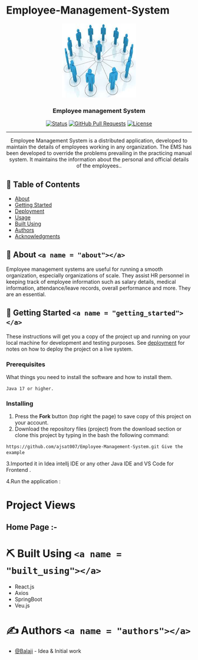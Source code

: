 # Employee-Management-System

<p align="center">
  <a href="" rel="noopener">
 <img width=200px height=200px src="https://github.com/ajsat007/Employee-Management-System/blob/main/images%20(1).jpg" alt="Project logo"></a>
</p>

<h3 align="center">Employee management System</h3>

<div align="center">

  [![Status](https://www.google.com/url?sa=i&url=https%3A%2F%2Fgithub.com%2Ftopics%2Fhospital-management-system%3Fl%3Dpython&psig=AOvVaw11txWWXobtW-hg6xS2NoI1&ust=1682595253838000&source=images&cd=vfe&ved=0CBEQjRxqFwoTCJDy9_y5x_4CFQAAAAAdAAAAABAE)]()
  [![GitHub Pull Requests](https://img.shields.io/github/issues-pr/kylelobo/The-Documentation-Compendium.svg)](https://github.com/kylelobo/The-Documentation-Compendium/pulls)
  [![License](https://img.shields.io/badge/license-MIT-blue.svg)](/LICENSE)

</div>

---

<p align="center">Employee Management System is a distributed application, developed to maintain the details of employees working in any organization.
The EMS has been developed to override the problems prevailing in the practicing manual system. It maintains the information about the personal and official details of the employees.. 
    <br> 
</p>

## 📝 Table of Contents

- [About](#about)
- [Getting Started](#getting_started)
- [Deployment](#deployment)
- [Usage](#usage)
- [Built Using](#built_using)
- [Authors](#authors)
- [Acknowledgments](#acknowledgement)

## 🧐 About `<a name = "about"></a>`

Employee management systems are useful for running a smooth organization, especially organizations of scale. They assist HR personnel in keeping track of employee information such as salary details, medical information, attendance/leave records, overall performance and more. They are an essential.

## 🏁 Getting Started `<a name = "getting_started"></a>`

These instructions will get you a copy of the project up and running on your local machine for development and testing purposes. See [deployment](#deployment) for notes on how to deploy the project on a live system.

### Prerequisites

What things you need to install the software and how to install them.

```
Java 17 or higher.
```

### Installing

1. Press the **Fork** button (top right the page) to save copy of this project on your account.
2. Download the repository files (project) from the download section or clone this project by typing in the bash the following command:

```
https://github.com/ajsat007/Employee-Management-System.git Give the example
```

3.Imported it in Idea intellj IDE or any other Java IDE and VS Code for Frontend .

4.Run the application :

# Project Views

## Home Page :-




# ⛏️ Built Using `<a name = "built_using"></a>`

- React.js
- Axios
- SpringBoot
- Veu.js

# ✍️ Authors `<a name = "authors"></a>`

- [@Balaji](https://github.com/Balaji610/Employee-Management-System-main) - Idea & Initial work



